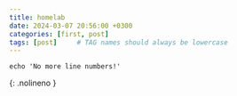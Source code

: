 ```yaml
---
title: homelab
date: 2024-03-07 20:56:00 +0300
categories: [first, post]
tags: [post]     # TAG names should always be lowercase
---
```


```shell
echo 'No more line numbers!'
```
{: .nolineno }